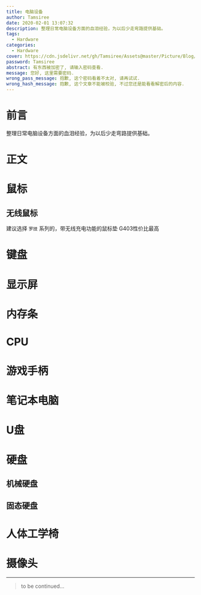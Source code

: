 ```yaml
---
title: 电脑设备
author: Tamsiree
date: 2020-02-01 13:07:32
description: 整理日常电脑设备方面的血泪经验，为以后少走弯路提供基础。
tags:
  - Hardware
categories:
  - Hardware
cover: https://cdn.jsdelivr.net/gh/Tamsiree/Assets@master/Picture/Blog/Cover/958739597.jpeg
password: Tamsiree
abstract: 有东西被加密了, 请输入密码查看.
message: 您好, 这里需要密码.
wrong_pass_message: 抱歉, 这个密码看着不太对, 请再试试.
wrong_hash_message: 抱歉, 这个文章不能被校验, 不过您还是能看看解密后的内容.
---
```

# 前言
整理日常电脑设备方面的血泪经验，为以后少走弯路提供基础。

# 正文

# 鼠标
## 无线鼠标
建议选择 `罗技` 系列的，带无线充电功能的鼠标垫
G403性价比最高

# 键盘

# 显示屏

# 内存条

# CPU

# 游戏手柄

# 笔记本电脑

# U盘

# 硬盘
## 机械硬盘

## 固态硬盘

# 人体工学椅

# 摄像头

---
> to be continued...